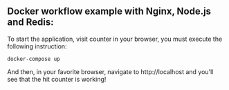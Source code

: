 
Docker workflow example with Nginx, Node.js and Redis:
-----------------------------------------------------

To start the application, visit counter in your browser, you must execute the following instruction:

	docker-compose up

And then, in your favorite browser, navigate to http://localhost and you'll see that the hit counter is working!

